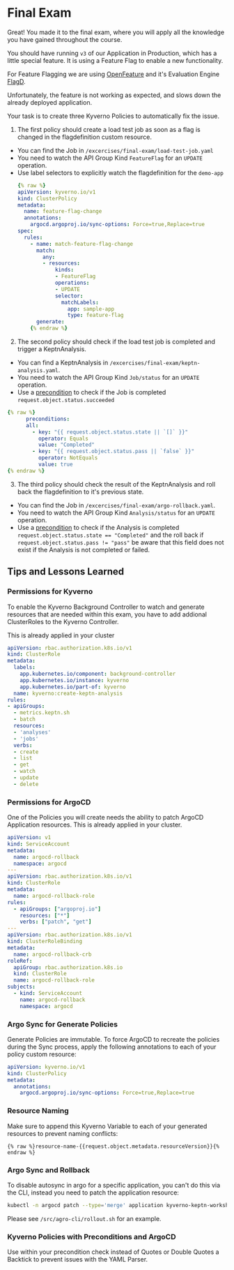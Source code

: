 # Final Exam

Great! You made it to the final exam, where you will apply all the knowledge you have gained throughout the course.

You should have running `v3` of our Application in Production, which has a little special feature. It is using a Feature Flag to enable a new functionality.

For Feature Flagging we are using [OpenFeature](https://openfeature.dev/) and it's Evaluation Engine [FlagD](https://flagd.dev/).

Unfortunately, the feature is not working as expected, and slows down the already deployed application.

Your task is to create three Kyverno Policies to automatically fix the issue.

1. The first policy should create a load test job as soon as a flag is changed in the flagdefinition custom resource.
  - You can find the Job in `/excercises/final-exam/load-test-job.yaml`
  - You need to watch the API Group Kind `FeatureFlag` for an `UPDATE` operation.
  - Use label selectors to explicitly watch the flagdefinition for the `demo-app`
    ```yaml
    {% raw %}
    apiVersion: kyverno.io/v1
    kind: ClusterPolicy
    metadata:
      name: feature-flag-change
      annotations:
        argocd.argoproj.io/sync-options: Force=true,Replace=true
    spec:
      rules:
        - name: match-feature-flag-change
          match:
            any:
            - resources:
                kinds:
                - FeatureFlag
                operations:
                - UPDATE
                selector:
                  matchLabels:
                    app: sample-app
                    type: feature-flag
          generate:
        {% endraw %}
    ```
  

2. The second policy should check if the load test job is completed and trigger a KeptnAnalysis.
  - You can find a KeptnAnalysis in `/excercises/final-exam/keptn-analysis.yaml`.
  - You need to watch the API Group Kind `Job/status` for an `UPDATE` operation.
  - Use a [precondition](https://kyverno.io/docs/writing-policies/preconditions/) to check if the Job is completed `request.object.status.succeeded`

  ```yaml
  {% raw %}
        preconditions:
        all:
          - key: "{{ request.object.status.state || `[]` }}"
            operator: Equals
            value: "Completed"
          - key: "{{ request.object.status.pass || `false` }}"
            operator: NotEquals
            value: true
  {% endraw %}
  ```


3. The third policy should check the result of the KeptnAnalysis and roll back the flagdefinition to it's previous state. 
  - You can find the Job in `/excercises/final-exam/argo-rollback.yaml`.
  - You need to watch the API Group Kind `Analysis/status` for an `UPDATE` operation.
  - Use a [precondition](https://kyverno.io/docs/writing-policies/preconditions/) to check if the Analysis is completed `request.object.status.state == "Completed"` and the roll back if  `request.object.status.pass != "pass"` be aware that this field does not exist if the Analysis is not completed or failed.

## Tips and Lessons Learned 

### Permissions for Kyverno

To enable the Kyverno Background Controller to watch and generate resources that are needed within this exam, you have to add addional ClusterRoles to the Kyverno Controller.

This is already applied in your cluster

```yaml
apiVersion: rbac.authorization.k8s.io/v1
kind: ClusterRole
metadata:
  labels:
    app.kubernetes.io/component: background-controller
    app.kubernetes.io/instance: kyverno
    app.kubernetes.io/part-of: kyverno
  name: kyverno:create-keptn-analysis
rules:
- apiGroups:
  - metrics.keptn.sh
  - batch
  resources:
  - 'analyses'
  - 'jobs'
  verbs:
  - create
  - list
  - get
  - watch
  - update
  - delete
```

### Permissions for ArgoCD

One of the Policies you will create needs the ability to patch ArgoCD Application resources. This is already applied in your cluster.

```yaml
apiVersion: v1
kind: ServiceAccount
metadata:
  name: argocd-rollback
  namespace: argocd
---
apiVersion: rbac.authorization.k8s.io/v1
kind: ClusterRole
metadata:
  name: argocd-rollback-role
rules:
  - apiGroups: ["argoproj.io"]
    resources: ["*"]
    verbs: ["patch", "get"]
---
apiVersion: rbac.authorization.k8s.io/v1
kind: ClusterRoleBinding
metadata:
  name: argocd-rollback-crb
roleRef:
  apiGroup: rbac.authorization.k8s.io
  kind: ClusterRole
  name: argocd-rollback-role
subjects:
  - kind: ServiceAccount
    name: argocd-rollback
    namespace: argocd
```

### Argo Sync for Generate Policies

Generate Policies are immutable. To force ArgoCD to recreate the policies during the Sync process, apply the following annotations to each of your policy custom resource:

```yaml
apiVersion: kyverno.io/v1
kind: ClusterPolicy
metadata:
  annotations:
    argocd.argoproj.io/sync-options: Force=true,Replace=true
```

### Resource Naming

Make sure to append this Kyverno Variable to each of your generated resources to prevent naming conflicts:

```
{% raw %}resource-name-{{request.object.metadata.resourceVersion}}{% endraw %}
```

### Argo Sync and Rollback

To disable autosync in argo for a specific application, you can't do this via the CLI, instead you need to patch the application resource:

```bash
kubectl -n argocd patch --type='merge' application kyverno-keptn-workshop -p "{\"spec\":{\"syncPolicy\":null}}"
```

Please see `/src/agro-cli/rollout.sh` for an example.

### Kyverno Policies with Preconditions and ArgoCD

Use within your precondition check instead of Quotes or Double Quotes a Backtick to prevent issues with the YAML Parser.

